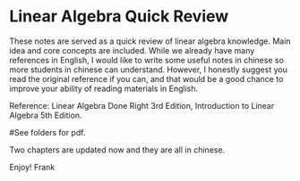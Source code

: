 # Linear Algebra Quick Review
These notes are served as a quick review of linear algebra knowledge. Main idea and core concepts are included.
While we already have many references in English, I would like to write some useful notes in chinese so more students in chinese can understand. However, I honestly suggest you read the original reference if you can, and that would be a good chance to improve your ability of reading materials in English.

Reference: Linear Algebra Done Right 3rd Edition, Introduction to Linear Algebra 5th Edition.

#See folders for pdf.

Two chapters are updated now and they are all in chinese.

Enjoy!
Frank
